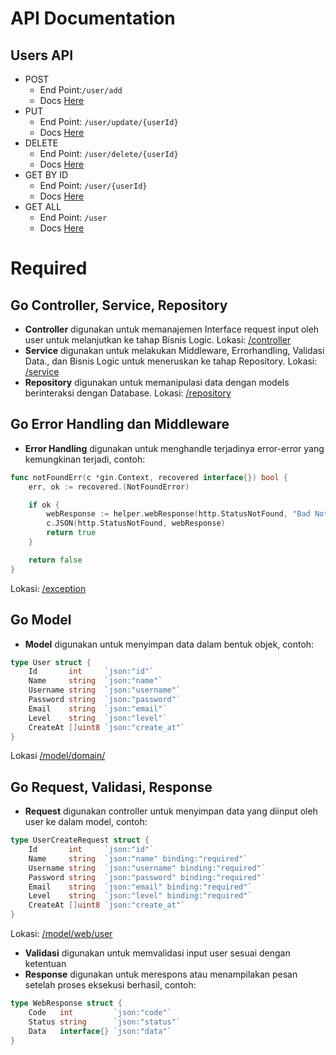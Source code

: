 # API Documentation

## Users API
- POST 
  - End Point:`/user/add`
  - Docs [Here](/docs/user/UserPost.md)
- PUT
  - End Point: `/user/update/{userId}`
  - Docs [Here](/docs/user/UserPut.md)
- DELETE
  - End Point: `/user/delete/{userId}`
  - Docs [Here](/docs/user/UserDelete.md)
- GET BY ID
  - End Point: `/user/{userId}`
  - Docs [Here](/docs/user/UserGetById.md)
- GET ALL
  - End Point: `/user`
  - Docs [Here](/docs/user/UserGetAll.md)



# Required
## Go Controller, Service, Repository
- **Controller** digunakan untuk memanajemen Interface request input oleh user untuk melanjutkan ke tahap Bisnis Logic. Lokasi: [/controller](/controller)
- **Service** digunakan untuk melakukan Middleware, Errorhandling, Validasi Data., dan Bisnis Logic untuk meneruskan ke tahap Repository. Lokasi: [/service](/service)
- **Repository** digunakan untuk memanipulasi data dengan models berinteraksi dengan Database. Lokasi: [/repository](/repository)

## Go Error Handling dan Middleware
- **Error Handling** digunakan untuk menghandle terjadinya error-error yang kemungkinan terjadi, contoh:
```go
func notFoundErr(c *gin.Context, recovered interface{}) bool {
	err, ok := recovered.(NotFoundError)

	if ok {
		webResponse := helper.webResponse(http.StatusNotFound, "Bad Not Found", err)
		c.JSON(http.StatusNotFound, webResponse)
		return true
	}

	return false
}
```
Lokasi: [/exception](/exception)

## Go Model
- **Model** digunakan untuk menyimpan data dalam bentuk objek, contoh:
```go
type User struct {
	Id       int     `json:"id"`
	Name     string  `json:"name"`
	Username string  `json:"username"`
	Password string  `json:"password"`
	Email    string  `json:"email"`
	Level    string  `json:"level"`
	CreateAt []uint8 `json:"create_at"`
}
```
Lokasi [/model/domain/](/model/domain/)




## Go Request, Validasi, Response
- **Request** digunakan controller untuk menyimpan data yang diinput oleh user ke dalam model, contoh:
```go
type UserCreateRequest struct {
	Id       int     `json:"id"`
	Name     string  `json:"name" binding:"required"`
	Username string  `json:"username" binding:"required"`
	Password string  `json:"password" binding:"required"`
	Email    string  `json:"email" binding:"required"`
	Level    string  `json:"level" binding:"required"`
	CreateAt []uint8 `json:"create_at"`
}
```
Lokasi: [/model/web/user](/model/web/user)
- **Validasi** digunakan untuk memvalidasi input user sesuai dengan ketentuan
- **Response** digunakan untuk merespons atau menampilakan pesan setelah proses eksekusi berhasil, contoh:
```go
type WebResponse struct {
	Code   int         `json:"code"`
	Status string      `json:"status"`
	Data   interface{} `json:"data"`
}
```
